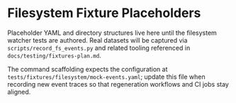 # Filesystem Fixture Placeholders

Placeholder YAML and directory structures live here until the filesystem watcher
tests are authored. Real datasets will be captured via
`scripts/record_fs_events.py` and related tooling referenced in
`docs/testing/fixtures-plan.md`.

The command scaffolding expects the configuration at
`tests/fixtures/filesystem/mock-events.yaml`; update this file when recording new
event traces so that regeneration workflows and CI jobs stay aligned.
